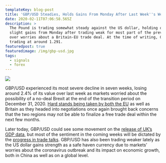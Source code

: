 ```yaml
---
templateKey: blog-post
title: 'GBP/USD Steadies, Holds Gains From Monday After Last Week''s Weakness'
date: 2020-02-11T07:06:58.565Z
description: >
  The Pound is trading somewhat steady against the US dollar, holding on to its
  slight gains from Monday after trading weak for most part of the previous week
  over worries about a Britain-EU trade deal. At the time of writing, GBP/USD is
  trading at around 1.291.
featuredpost: true
featuredimage: /img/gbp-usd.jpg
tags:
  - signals
  - forex
---
```

![](https://fxlmwpmedia.s3.amazonaws.com/wp-content/uploads/2020/02/11060623/GBPUSD-11-02-2020-852x485.png)

GBP/USD experienced its most severe decline in seven weeks, losing around 2.4% of its value over last week as markets worried about the possibility of a no-deal Brexit at the end of the transition period on December 31, 2020. [Hard stands being taken by both the EU](https://www.bloomberg.com/news/articles/2020-02-10/eu-toughens-negotiating-demands-before-brexit-trade-talks-start) as well as Britain as they headed into negotiations once again brought back concerns that the two regions may not be able to finalize a free trade deal within the next few months.

Later today, GBP/USD could see some movement on the [release of UK’s GDP data](https://www.fxleaders.com/economic-calendar/gdp-qoq-uk), but most of the sentiment in the coming weeks will be dictated by the [progress in trade talks](https://www.huffingtonpost.co.uk/entry/boris-johnson-brexit-trade-deal-academics-survey_uk_5e402fbcc5b6bb0ffc12d2b0). GBP/USD has also been trading weaker lately as the US dollar gains strength as a safe haven currency due to markets’ worries about the coronavirus outbreak and its impact on economic growth, both in China as well as on a global level.

